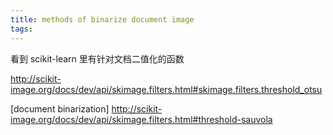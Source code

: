 ```yaml
---
title: methods of binarize document image
tags:
---
```



看到 scikit-learn 里有针对文档二值化的函数

http://scikit-image.org/docs/dev/api/skimage.filters.html#skimage.filters.threshold_otsu

[document binarization]
http://scikit-image.org/docs/dev/api/skimage.filters.html#threshold-sauvola